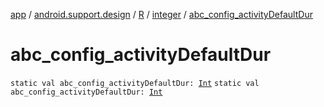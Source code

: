 [app](../../../index.md) / [android.support.design](../../index.md) / [R](../index.md) / [integer](index.md) / [abc_config_activityDefaultDur](./abc_config_activity-default-dur.md)

# abc_config_activityDefaultDur

`static val abc_config_activityDefaultDur: `[`Int`](https://kotlinlang.org/api/latest/jvm/stdlib/kotlin/-int/index.html)
`static val abc_config_activityDefaultDur: `[`Int`](https://kotlinlang.org/api/latest/jvm/stdlib/kotlin/-int/index.html)
